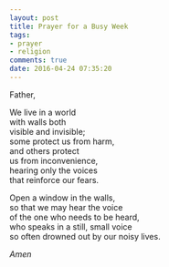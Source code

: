 ```yaml
---
layout: post
title: Prayer for a Busy Week
tags:
- prayer
- religion 
comments: true
date: 2016-04-24 07:35:20
---
```


Father,

We live in a world  
with walls both  
visible and invisible;  
some protect us from harm,  
and others protect  
us from inconvenience,  
hearing only the voices   
that reinforce our fears.

Open a window in the walls,  
so that we may hear the voice  
of the one who needs to be heard,  
who speaks in a still, small voice  
so often drowned out by our noisy lives.

*Amen*


